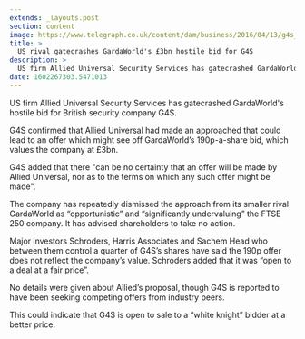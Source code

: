```yaml
--- 
extends: _layouts.post 
section: content 
image: https://www.telegraph.co.uk/content/dam/business/2016/04/13/g4s_2034467b_trans_NvBQzQNjv4BqqVzuuqpFlyLIwiB6NTmJwZwVSIA7rSIkPn18jgFKEo0.jpg?impolicy=logo-overlay 
title: > 
  US rival gatecrashes GardaWorld's £3bn hostile bid for G4S 
description: > 
  US firm Allied Universal Security Services has gatecrashed GardaWorld's hostile bid for British security company G4S.G4S confirmed that Allied Universal had made an approached that could lead to an offer which might see off GardaWorld’s 190p-a-share bid, which values the company at £3bn.G4S added that there "can be no certainty that an offer will be made by Allied Universal, nor as to the terms on which any such offer might be made".The company has repeatedly dismissed the approach from its smaller rival GardaWorld as “opportunistic” and “significantly undervaluing” the FTSE 250 company.This could indicate that G4S is open to sale to a “white knight” bidder at a better price. 
date: 1602267303.5471013 
--- 
```

US firm Allied Universal Security Services has gatecrashed GardaWorld's hostile bid for British security company G4S.

G4S confirmed that Allied Universal had made an approached that could lead to an offer which might see off GardaWorld’s 190p-a-share bid, which values the company at £3bn.

G4S added that there "can be no certainty that an offer will be made by Allied Universal, nor as to the terms on which any such offer might be made".

The company has repeatedly dismissed the approach from its smaller rival GardaWorld as “opportunistic” and “significantly undervaluing” the FTSE 250 company. It has advised shareholders to take no action.

Major investors Schroders, Harris Associates and Sachem Head who between them control a quarter of G4S’s shares have said the 190p offer does not reflect the company’s value. Schroders added that it was “open to a deal at a fair price”.

No details were given about Allied’s proposal, though G4S is reported to have been seeking competing offers from industry peers.

This could indicate that G4S is open to sale to a “white knight” bidder at a better price.